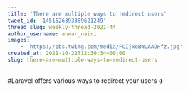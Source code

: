 ```yaml
---
title: 'There are multiple ways to redirect users'
tweet_id: '1451526393389621249'
thread_slug: weekly-thread-2021-44
author_username: anwar_nairi
images:
    - 'https://pbs.twimg.com/media/FCIjxoBWUAAOHfz.jpg'
created_at: 2021-10-22T12:30:34+00:00
slug: there-are-multiple-ways-to-redirect-users
---
```

#Laravel offers various ways to redirect your users ✈️